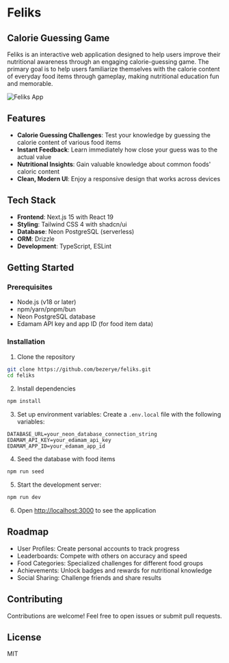# Feliks

## Calorie Guessing Game

Feliks is an interactive web application designed to help users improve their nutritional awareness through an engaging calorie-guessing game. The primary goal is to help users familiarize themselves with the calorie content of everyday food items through gameplay, making nutritional education fun and memorable.

<img alt="Feliks App" src="">

## Features

- **Calorie Guessing Challenges**: Test your knowledge by guessing the calorie content of various food items
- **Instant Feedback**: Learn immediately how close your guess was to the actual value
- **Nutritional Insights**: Gain valuable knowledge about common foods' caloric content
- **Clean, Modern UI**: Enjoy a responsive design that works across devices

## Tech Stack

- **Frontend**: Next.js 15 with React 19
- **Styling**: Tailwind CSS 4 with shadcn/ui
- **Database**: Neon PostgreSQL (serverless)
- **ORM**: Drizzle
- **Development**: TypeScript, ESLint

## Getting Started

### Prerequisites

- Node.js (v18 or later)
- npm/yarn/pnpm/bun
- Neon PostgreSQL database
- Edamam API key and app ID (for food item data)

### Installation

1. Clone the repository

```bash
git clone https://github.com/bezerye/feliks.git
cd feliks
```

2. Install dependencies

```bash
npm install
```

3. Set up environment variables: Create a `.env.local` file with the following variables:

```.env
DATABASE_URL=your_neon_database_connection_string
EDAMAM_API_KEY=your_edamam_api_key
EDAMAM_APP_ID=your_edamam_app_id
```

4. Seed the database with food items

```bash
npm run seed
```

5. Start the development server:

```bash
npm run dev
```

6. Open [http://localhost:3000](http://localhost:3000) to see the application

## Roadmap

- User Profiles: Create personal accounts to track progress
- Leaderboards: Compete with others on accuracy and speed
- Food Categories: Specialized challenges for different food groups
- Achievements: Unlock badges and rewards for nutritional knowledge
- Social Sharing: Challenge friends and share results

## Contributing

Contributions are welcome! Feel free to open issues or submit pull requests.

## License

MIT
